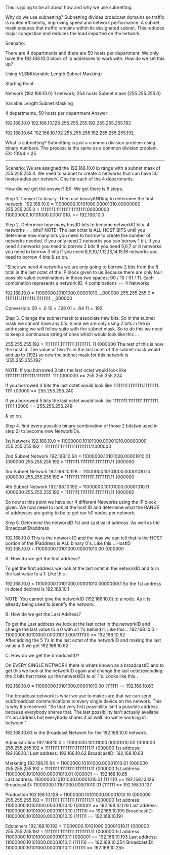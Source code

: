 This is going to be all about how and why we use subnetting. 

Why do we use subnetting?
Subnetting divides broadcast domains so traffic is routed efficiently, improving speed and network performance. A subnet mask ensures that traffic remains within its designated subnet. This reduces major congestion and reduces the load imparted on the network.


Scenario:

There are 4 departments and there are 50 hosts per department. We only have the 192.168.10.0 block of ip addresses to work with. How do we set this up?

Using VLSM(Variable Length Subnet Masking)

Starting Point:

Network  {192.168.10.0}   1 network; 254 hosts
Subnet mask {255.255.255.0}

Variable Length Subnet Masking

4 departments, 50 hosts per department
Answer:

192.168.10.0            192.168.10.128
255.255.255.192         255.255.255.192

192.168.10.64           192.168.10.192
255.255.255.192         255.255.255.192

What is subnetting?
Subnetting is just a common division problem using binary numbers. The process is the same as a common division problem.
EX:
100/4 = 25

-----------------------------------------------------------------------------------------------------

Scenario: We are assigned the 192.168.10.0 ip range with a subnet mask of 255.255.255.0. We need to subnet to create 4 networks that can have 50 hosts/nodes per network. One for each of the 4 departments.


How did we get the answer?
EX: We get there is 5 steps.

Step 1. Convert to binary. Then use binaryANDing to determine the first network.
192.168.10.0 = 11000000.10101000.00001010.00000000
255.255.255.0 = 11111111.11111111.11111111.00000000
                110000000.10101000.00001010. == 192.168.10.0


Step 2. Determine how many hostID bits to become networkID bits. 4 networks = _ bits?
NOTE: The last octet is ALL HOST BITS until you determine how many bits you need to borrow to create the number of networks needed. If you only need 2 networks you can borrow 1 bit. 
If you need 4 networks you need to borrow 2 bits
If you need 5,6,7 or 8 networks you need to borrow 3 bits
If you need 8,9,10,11,12,13,14,15,16 networks you need to borrow 4 bits 
& so on.  

"Since we need 4 networks we are only going to borrow 2 bits from the 8 total in the last octet of the IP block given to us.Because there are only four possible value combinations in those two spaces; 00 / 10 / 01 / 11. Each combination represents a network ID. 4 combinations == 4 Networks

192.168.10.0 = 11000000.10101000.00001010.__000000
255.255.255.0 = 11111111.11111111.11111111.__000000

Conversion: 00 = .0
            10 = .128
            01 = .64
            11 = .192

Step 3. Change the subnet mask to associate new bits. So in the subnet mask we cannot have any 0's. Since we are only using 2 bits in the ip addressing we will follow suite with the subnet mask. So to do this we need to keep a continuous string of ones which would look like this ...

255.255.255.192 = 11111111.11111111.11111111. 11 {000000  The rest of this is now the host id. The value of two 1's in the last octet of the subnet mask would add up to {192} so now the subnet mask for this network is 
'255.255.255.192'


NOTE: If you borrowed 3 bits the last octet would look like 
11111111.11111111.11111111. 111 {000000 == 255.255.255.224

If you borrowed 4 bits the last octet would look like 
11111111.11111111.11111111. 1111 {00000 == 255.255.255.240

If you borrowed 5 bits the last octet would look like 
11111111.11111111.11111111. 11111 {0000 == 255.255.255.248

& so on.


Step 4. find every possible binary combination of those 2 bits(we used in step 2) to become new NetworkIDs.

1st Network
192.168.10.0 = 11000000.10101000.00001010.00000000
255.255.255.192 = 11111111.11111111.11111111.11000000

2nd Subnet Network
192.168.10.64 = 11000000.10101000.00001010.01   {000000
255.255.255.192 = 11111111.11111111.11111111.11   {000000

3rd Subnet Network
192.168.10.128 = 11000000.10101000.00001010.10   {000000
255.255.255.192 = 11111111.11111111.11111111.11   {000000

4th Subnet Network
192.168.10.192 = 11000000.10101000.00001010.11   {000000
255.255.255.192 = 11111111.11111111.11111111.11   {000000

So now at this point we have our 4 different Networks using the IP block given. We now need to look at the host ID and determine what the RANGE of addresses are going to be to get our 50 nodes per network.


Step 5. Determine the networkID 1st and Last valid address. As well as the BroadcastID/address

192.168.10.0 This is the network ID and the way we can tell that is the HOST portion of the IPaddress is ALL binary 0's. Like this... 
                                                HostID        
192.168.10.0 = 11000000.10101000.00001010.00   {000000

A. How do we get the first address?

To get the first address we look at the last octet in the networkID and turn the last value to a 1. Like this ..

192.168.10.0 = 11000000.10101000.00001010.0000000{1
So the 1st address in doted decimal is 192.168.10.1

NOTE: You cannot give the networkID (192.168.10.0) to a node. As it is already being used to identify the network.

B. How do we get the Last Address?

To get the Last address we look at the last octet in the networkID and change the last value to a 0 with all 1's behind it. Like this...
192.168.10.0 = 11000000.10101000.00001010.00{11111{0 == 192.168.10.62  
After adding the 5 1's in the last octet of the networkID and making the last value a 0 we get 192.168.10.62


C. How do we get the broadcastID? 

On EVERY SINGLE NETWORK there is whats known as a broadcastID and to get this we look at the networkID again and change the last octet(excluding the 2 bits that make up the networkID) to all 1's. Looks like this..

192.168.10.0 = 11000000.10101000.00001010.00 {111111 == 192.168.10.63

The broadcast network is what we use to make sure that we can send out/broadcast communications to every single device on the network. This is why it's reserved. "So that very first possibility isn't a possible address because everybody shares that. The last possibility isn't actually availabe it's an address but everybody shares it as well. So we're working in between."

192.168.10.63 is the Broadcast Network for the 192.168.10.0 network.


Administration
192.168.10.0 = 11000000.10101000.00001010.00   {000000
255.255.255.192 = 11111111.11111111.11111111.11   {000000
1st address: 192.168.10.1
Last address: 192.168.10.62
BroadcastID: 192.168.10.63



Marketing
192.168.10.64 = 11000000.10101000.00001010.01   {000000
255.255.255.192 = 11111111.11111111.11111111.11   {000000
1st address: 11000000.10101000.00001010.01 {000001 ==  192.168.10.65    
Last address: 11000000.10101000.00001010.01 {111110 == 192.168.10.126 
BroadcastID: 11000000.10101000.00001010.01 {111111 == 192.168.10.127



Production
192.168.10.128 = 11000000.10101000.00001010.10   {000000
255.255.255.192 = 11111111.11111111.11111111.11   {000000
1st address: 11000000.10101000.00001010.10 {000001 == 192.168.10.129
Last address: 11000000.10101000.00001010.10 {111110 == 192.168.10.190
BroadcastID: 11000000.10101000.00001010.10 {111111 == 192.168.10.191





Edutainers
192.168.10.192 = 11000000.10101000.00001010.11   {000000
255.255.255.192 = 11111111.11111111.11111111.11   {000000
1st address: 11000000.10101000.00001010.11 {000001 == 192.168.10.193
Last address: 11000000.10101000.00001010.11 {111110 == 192.168.10.254
BroadcastID: 11000000.10101000.00001010.11 {111111 == 192.168.10.255